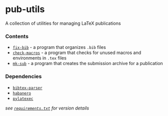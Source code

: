 # pub-utils

A collection of utilities for managing LaTeX publications

### Contents

- [`fix-bib`](./fix-bib) - a program that organizes `.bib` files
- [`check-macros`](./check-macros) - a program that checks for unused macros and environments in `.tex` files
- [`mk-sub`](./mk-sub) - a program that creates the submission archive for a publication

### Dependencies
- [`bibtex-parser`](https://github.com/sciunto-org/python-bibtexparser)
- [`habanero`](https://github.com/sckott/habanero)
- [`pylatexec`](https://github.com/phfaist/pylatexenc)

_see [`requirements.txt`](./requirements.txt) for version details_